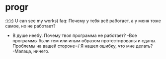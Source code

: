 # progr
:):):)
U can see my works)
faq:
Почему у тебя всё работает, а у меня тоже самое, но не работает?
- В душе неебу.
Почему твоя программа не работает?
-Все программы были тем или иным образом протестированы и сданы. Проблемы на вашей стороне=/
Я нашел ошибку, что мне делать?
-Малаца, ничего.
